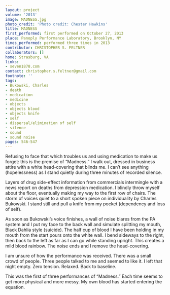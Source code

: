 ```yaml
---
layout: project
volume: '2013'
image: MADNESS.jpg
photo_credit: 'Photo credit: Chester Hawkins'
title: MADNESS
first_performed: first performed on October 27, 2013
place: Panoply Performance Laboratory, Brooklyn, NY
times_performed: performed three times in 2013
contributor: CHRISTOPHER S. FELTNER
collaborators: []
home: Strasburg, VA
links:
- seven1878.com
contact: christopher.s.feltner@gmail.com
footnote: ''
tags:
- Bukowski, Charles
- death
- medication
- medicine
- objects
- objects blood
- objects knife
- self
- dispersal/elimination of self
- silence
- sound
- sound noise
pages: 546-547
---
```


Refusing to face that which troubles us and using medication to make us forget: this is the premise of “Madness.” I walk out, dressed in business attire with a white head-covering that blinds me. I can’t see anything (hopelessness) as I stand quietly during three minutes of recorded silence.

Layers of drug side-effect information from commercials intermingle with a news report on deaths from depression medication. I blindly throw myself about the floor, eventually making my way to the first row of chairs. The storm of voices quiet to a short spoken piece on individuality by Charles Bukowski. I stand still and pull a knife from my pocket (dependency and loss of self).

As soon as Bukowski’s voice finishes, a wall of noise blares from the PA system and I put my face to the back wall and simulate splitting my mouth, Black Dahlia style (suicide). The half cup of blood I have been holding in my mouth from the start pours onto the white wall. I bend sideways to the right, then back to the left as far as I can go while standing upright. This creates a mild blood rainbow. The noise ends and I remove the head-covering.

I am unsure of how the performance was received. There was a small crowd of people. Three people talked to me and seemed to like it. I left that night empty. Zero tension. Relaxed. Back to baseline.

This was the first of three performances of “Madness.” Each time seems to get more physical and more messy. My own blood has started entering the equation.
